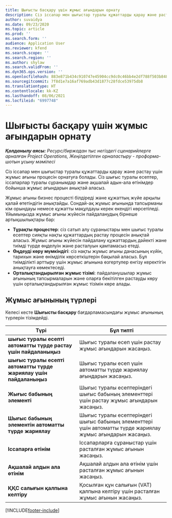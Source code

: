 ```yaml
---
title: Шығысты басқару үшін жұмыс ағындарын орнату
description: Сіз іссапар мен шығыстар туралы құжаттарды қарау және растау үшін пайдаланылатын жұмыс ағыны процесін орнатуға болады.
author: suvaidya
ms.date: 09/23/2020
ms.topic: article
ms.prod: ''
ms.search.form: ''
audience: Application User
ms.reviewer: kfend
ms.search.scope: ''
ms.search.region: ''
ms.author: shylaw
ms.search.validFrom: ''
ms.dyn365.ops.version: ''
ms.openlocfilehash: 883e871b434c910747e45904cc9dc0c46bb4e2df788f503b848ad41984884edd
ms.sourcegitcommit: 7f8d1e7a16af769adb43d1877c28fdce53975db8
ms.translationtype: HT
ms.contentlocale: kk-KZ
ms.lasthandoff: 08/06/2021
ms.locfileid: "6997748"
---
```

# <a name="set-up-workflows-for-expense-management"></a>Шығысты басқару үшін жұмыс ағындарын орнату

_**Қолданылу аясы:** Ресурс/биржадан тыс негіздегі сценарийлерге арналған Project Operations, Жеңілдетілген орналастыру - проформа-шотын ұсыну мәмілесі_

Сіз іссапар мен шығыстар туралы құжаттарды қарау және растау үшін жұмыс ағыны процесін орнатуға болады. Сіз шығыс туралы есептер, іссапарлар туралы сұранымдар және ақшалай адын-ала өтінімдер бойынша жұмыс ағындарын анықтай аласыз.

Жұмыс ағыны бизнес процесті білдіреді және құжаттың жүйе арқылы қалай өтетіндігін анықтайды. Сондай-ақ жұмыс ағынында тапсырманы кім орындауы немесе құжатты мақұлдауы керек екендігі көрсетіледі. Ұйымыңызда жұмыс ағыны жүйесін пайдаланудың бірнеше артықшылықтары бар:

- **Тұрақты процестер**: сіз сатып алу сұраныстары мен шығыс туралы есептер сияқты нақты құжаттардың растау процесін анықтай аласыз. Жұмыс ағыны жүйесін пайдалану құжаттардың дәйекті және тиімді түрде өңделуін және расталуын қамтамасыз етеді.
- **Өңдеуді көру мүмкіндігі**: сіз нақты жұмыс ағыны данасының күйін, тарихын және өнімділік көрсеткіштерін бақылай аласыз. Бұл тиімділікті арттыру үшін жұмыс ағынына өзгертулер енгізу керектігін анықтауға көмектеседі.
- **Орталықтандырылған жұмыс тізімі**: пайдаланушылар жұмыс ағынының тапсырмаларын және оларға бекітілген растауды көру үшін орталықтандырылған жұмыс тізімін көре алады. 

## <a name="workflow-types"></a>Жұмыс ағынының түрлері

Келесі кесте **Шығысты басқару** бағдарламасындағы жұмыс ағынының түрлерін тізімдейді.


|              <strong>Түрі</strong>              |                   <strong>Бұл типті</strong>                   |
|-------------------------------------------------|-----------------------------------------------------------------------|
|   <strong>шығыс туралы есепті автоматты түрде растау үшін пайдаланыңыз</strong> |            Шығыс туралы есеп үшін растау жұмыс ағындарын жасаңыз.             |
|  <strong>шығыс туралы есепті автоматты түрде жариялау үшін пайдаланыңыз</strong>   |        Шығыс туралы есеп үшін автоматты түрде жариялау ағындарын жасаңыз.        |
|       <strong>Жығыс бабының элементі</strong>        |     Шығыс туралы есептеріндегі шығыс бабының элементтері үшін растау жұмыс ағындарын жасаңыз.      |
| <strong>Шығыс бабының элементін автоматты түрде жариялау</strong> | Шығыс туралы есептеріндегі шығыс бабының элементтері үшін автоматты түрде жариялау жұмыс ағындарын жасаңыз. |
|       <strong>Іссапарға өтінім</strong>       |          Іссапарларға сұраныстар үшін расталған жұмыс ағынын жасаңыз.           |
|      <strong>Ақшалай алдын ала өтінім</strong>      |         Ақшалай алдын ала өтінім үшін расталған жұмыс ағынын жасаңыз.          |
|        <strong>ҚҚС салығын қалпына келтіру</strong>        | Қосылған құн салығын (VAT) қалпына келтіру үшін расталған жұмыс ағынын жасаңыз.  |


[!INCLUDE[footer-include](../includes/footer-banner.md)]